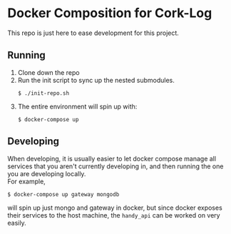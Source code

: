 # Docker Composition for Cork-Log
This repo is just here to ease development for this project.

## Running
1. Clone down the repo 
2. Run the init script to sync up the nested submodules.
	```
	$ ./init-repo.sh
	```
3. The entire environment will spin up with:
	```
	$ docker-compose up
	```
## Developing
When developing, it is usually easier to let docker compose manage all services that you aren't currently developing in, and then running the one you are developing locally.\
For example,
```
$ docker-compose up gateway mongodb
```
will spin up just mongo and gateway in docker, but since docker exposes their services to the host machine, the `handy_api` can be worked on very easily.